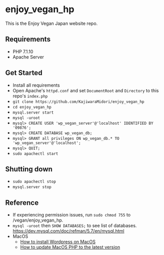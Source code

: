 # enjoy_vegan_hp
This is the Enjoy Vegan Japan website repo.

## Requirements
- PHP 7.1.10
- Apache Server

## Get Started
- Install all requirements
- Open Apache's `httpd.conf` and 
  set `DocumentRoot` and `Directory` to this repo's `index.php`
- `git clone https://github.com/KajiwaraMidori/enjoy_vegan_hp`
- `cd enjoy_vegan_hp`
- `mysql.server start`
- `mysql -uroot`
- `mysql> CREATE USER 'wp_vegan_server'@'localhost' IDENTIFIED BY '09876';`
- `mysql> CREATE DATABASE wp_vegan_db;`
- `mysql> GRANT all privileges ON wp_vegan_db.* TO 'wp_vegan_server'@'localhost';`
- `mysql> QUIT;`
- `sudo apachectl start`

## Shutting down
- `sudo apachectl stop`
- `mysql.server stop`

## Reference
- If experiencing permission issues, run `sudo chmod 755` to /vegan/enjoy_vegan_hp.
- `mysql -uroot` then `SHOW DATABASES;` to see list of databases.  
  https://dev.mysql.com/doc/refman/5.7/en/mysql.html
- MacOS
  - [How to install Wordpress on MacOS](https://qiita.com/purio/items/416a6762583c087ece61)    
  - [How to update MacOS PHP to the latest version](https://php-osx.liip.ch/)


